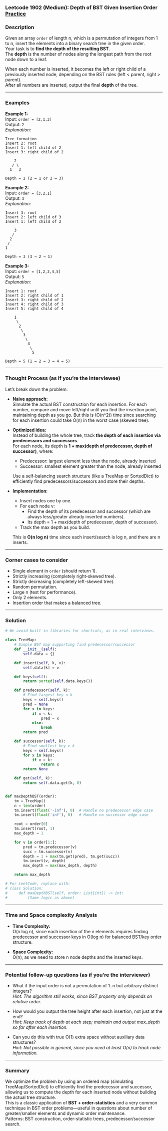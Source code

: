 ### Leetcode 1902 (Medium): Depth of BST Given Insertion Order [Practice](https://leetcode.com/problems/depth-of-bst-given-insertion-order)

### Description  
Given an array `order` of length n, which is a permutation of integers from 1 to n, insert the elements into a binary search tree in the given order.  
Your task is to **find the depth of the resulting BST**.  
The **depth** is the number of nodes along the longest path from the root node down to a leaf.

When each number is inserted, it becomes the left or right child of a previously inserted node, depending on the BST rules (left < parent, right > parent).  
After all numbers are inserted, output the final **depth** of the tree.

---

### Examples  

**Example 1:**  
Input: `order = [2,1,3]`  
Output: `2`  
*Explanation:*

```
Tree formation
Insert 2: root
Insert 1: left child of 2
Insert 3: right child of 2

    2
   / \
  1   3

Depth = 2 (2 → 1 or 2 → 3)
```

**Example 2:**  
Input: `order = [3,2,1]`  
Output: `3`  
*Explanation:*

```
Insert 3: root
Insert 2: left child of 3
Insert 1: left child of 2

    3
   /
  2
 /
1

Depth = 3 (3 → 2 → 1)
```

**Example 3:**  
Input: `order = [1,2,3,4,5]`  
Output: `5`  
*Explanation:*

```
Insert 1: root
Insert 2: right child of 1
Insert 3: right child of 2
Insert 4: right child of 3
Insert 5: right child of 4

    1
     \
      2
       \
        3
         \
          4
           \
            5

Depth = 5 (1 → 2 → 3 → 4 → 5)
```

---

### Thought Process (as if you’re the interviewee)  

Let’s break down the problem:

- **Naive approach:**  
  Simulate the actual BST construction for each insertion. For each number, compare and move left/right until you find the insertion point, maintaining depth as you go. But this is \(O(n^2)\) time since searching for each insertion could take O(n) in the worst case (skewed tree).

- **Optimized idea:**  
  Instead of building the whole tree, track **the depth of each insertion via predecessors and successors**.  
  For each node, its depth is **1 + max(depth of predecessor, depth of successor)**, where:
    - Predecessor: largest element less than the node, already inserted
    - Successor: smallest element greater than the node, already inserted

  Use a self-balancing search structure (like a TreeMap or SortedDict) to efficiently find predecessors/successors and store their depths.

- **Implementation:**  
  - Insert nodes one by one.
  - For each node v:
      - Find the depth of its predecessor and successor (which are always less/greater already inserted numbers).
      - Its depth = 1 + max(depth of predecessor, depth of successor).
  - Track the max depth as you build.

  This is **O(n log n)** time since each insert/search is log n, and there are n inserts.

---

### Corner cases to consider  
- Single element in `order` (should return 1).
- Strictly increasing (completely right-skewed tree).
- Strictly decreasing (completely left-skewed tree).
- Random permutation.
- Large n (test for performance).
- Only 2 elements.
- Insertion order that makes a balanced tree.

---

### Solution

```python
# We avoid built-in libraries for shortcuts, as in real interviews.

class TreeMap:
    # Simple BST map supporting find predecessor/successor
    def __init__(self):
        self.data = {}

    def insert(self, k, v):
        self.data[k] = v

    def keys(self):
        return sorted(self.data.keys())

    def predecessor(self, k):
        # Find largest key < k
        keys = self.keys()
        pred = None
        for x in keys:
            if x < k:
                pred = x
            else:
                break
        return pred

    def successor(self, k):
        # Find smallest key > k
        keys = self.keys()
        for x in keys:
            if x > k:
                return x
        return None

    def get(self, k):
        return self.data.get(k, 0)


def maxDepthBST(order):
    tm = TreeMap()
    n = len(order)
    tm.insert(float('-inf'), 0)  # Handle no predecessor edge case
    tm.insert(float('inf'), 0)   # Handle no successor edge case

    root = order[0]
    tm.insert(root, 1)
    max_depth = 1

    for v in order[1:]:
        pred = tm.predecessor(v)
        succ = tm.successor(v)
        depth = 1 + max(tm.get(pred), tm.get(succ))
        tm.insert(v, depth)
        max_depth = max(max_depth, depth)

    return max_depth

# For LeetCode, replace with:
# class Solution:
#     def maxDepthBST(self, order: List[int]) -> int:
#         (Same logic as above)
```

---

### Time and Space complexity Analysis  

- **Time Complexity:**  
  O(n log n), since each insertion of the n elements requires finding predecessor and successor keys in O(log n) for balanced BST/key order structure.

- **Space Complexity:**  
  O(n), as we need to store n node depths and the inserted keys.

---

### Potential follow-up questions (as if you’re the interviewer)  

- What if the input order is not a permutation of 1..n but arbitrary distinct integers?  
  *Hint: The algorithm still works, since BST property only depends on relative order.*

- How would you output the tree height after each insertion, not just at the end?  
  *Hint: Keep track of depth at each step; maintain and output max_depth so far after each insertion.*

- Can you do this with true O(1) extra space without auxiliary data structures?  
  *Hint: Not possible in general, since you need at least O(n) to track node information.*

---

### Summary
We optimize the problem by using an ordered map (simulating TreeMap/SortedDict) to efficiently find the predecessor and successor, allowing us to compute the depth for each inserted node without building the actual tree structure.  
This is a classic application of **BST + order-statistics** and a very common technique in BST order problems—useful in questions about number of greater/smaller elements and dynamic order maintenance.  
Patterns: BST construction, order-statistic trees, predecessor/successor search.